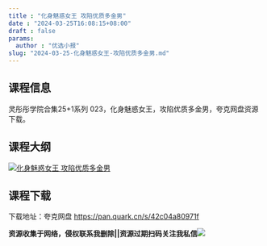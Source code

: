 ```yaml
---
title : "化身魅惑女王 攻陷优质多金男"
date : "2024-03-25T16:08:15+08:00"
draft : false
params:
  author : "优选小报"
slug: "2024-03-25-化身魅惑女王-攻陷优质多金男.md"
---
```


## 课程信息

灵彤彤学院合集25+1系列 023，化身魅惑女王，攻陷优质多金男，夸克网盘资源下载。

## 课程大纲

[![化身魅惑女王
攻陷优质多金男](//img7-1.zhekoulieshou.com/mmbiz_jpg/iaHBVewvSIbAjcr9g6TlCXSfiaDqkbzuEzBrgibWZV8sWQUggh8dJeLrlVZicylBa4Ul5uaCxzxSduhGlbA2XZ0Blg/0)](//img7-1.zhekoulieshou.com/mmbiz_jpg/iaHBVewvSIbAjcr9g6TlCXSfiaDqkbzuEzBrgibWZV8sWQUggh8dJeLrlVZicylBa4Ul5uaCxzxSduhGlbA2XZ0Blg/0)

## 课程下载

下载地址：夸克网盘 https://pan.quark.cn/s/42c04a80971f

**资源收集于网络，侵权联系我删除||资源过期扫码关注我私信**![](//img7-1.zhekoulieshou.com/mmbiz_jpg/iaHBVewvSIbAjcr9g6TlCXSfiaDqkbzuEzp207hVzPqT4YGQOAazQ1KNHCeACbia5Lzq4Ckwibe48iar1q7lgVP1o3w/640?wx_fmt=jpeg&from=appmsg)


